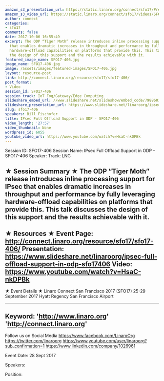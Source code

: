 ```yaml
---
amazon_s3_presentation_url: https://static.linaro.org/connect/sfo17/Presentations/SFO17-406%20-%20Full%20IPsec%20Offload%20Support%20in%20OpenDataPlane.pdf
amazon_s3_video_url: https://static.linaro.org/connect/sfo17/Videos/SFO17-406%20IPsec%20Full%20Offload%20Support%20in%20ODP.mp4
author: connect
categories:
- sfo17
comments: false
date: 2017-10-06 16:55:49
excerpt: The ODP “Tiger Moth” release introduces inline processing support for IPsec
  that enables dramatic increases in throughput and performance by fully leveraging
  hardware-offload capabilities on platforms that provide this. This talk discusses
  the design of this support and the results achievable with it.
featured_image_name: SFO17-406.jpg
image_name: SFO17-406.jpg
image: /assets/images/featured-images/SFO17-406.jpg
layout: resource-post
link: http://connect.linaro.org/resource/sfo17/sfo17-406/
post_format:
- Video
session_id: SFO17-406
session_track: IoT Fog/Gateway/Edge Computing
slideshare_embed_url: //www.slideshare.net/slideshow/embed_code/79886019
slideshare_presentation_url: https://www.slideshare.net/linaroorg/ipsec-full-offload-support-in-odp-sfo17406
slug: sfo17-406
speakers: Bill Fischofer
title: IPsec Full Offload Support in ODP - SFO17-406
video_length: '27:57'
video_thumbnail: None
wordpress_id: 6055
youtube_video_url: https://www.youtube.com/watch?v=HsaC-nkDPBk
---
```


Session ID: SFO17-406
Session Name: IPsec Full Offload Support in ODP - SFO17-406
Speaker:
Track: LNG

★ Session Summary ★
The ODP “Tiger Moth” release introduces inline processing support for IPsec that enables dramatic increases in throughput and performance by fully leveraging hardware-offload capabilities on platforms that provide this. This talk discusses the design of this support and the results achievable with it.
---------------------------------------------------
★ Resources ★
Event Page: http://connect.linaro.org/resource/sfo17/sfo17-406/
Presentation: https://www.slideshare.net/linaroorg/ipsec-full-offload-support-in-odp-sfo17406
Video: https://www.youtube.com/watch?v=HsaC-nkDPBk
---------------------------------------------------

★ Event Details ★
Linaro Connect San Francisco 2017 (SFO17)
25-29 September 2017
Hyatt Regency San Francisco Airport

---------------------------------------------------
Keyword:
'http://www.linaro.org'
'http://connect.linaro.org'
---------------------------------------------------
Follow us on Social Media
https://www.facebook.com/LinaroOrg
https://twitter.com/linaroorg
https://www.youtube.com/user/linaroorg?sub_confirmation=1
https://www.linkedin.com/company/1026961

Event Date: 28 Sept 2017

Speakers:

Position: